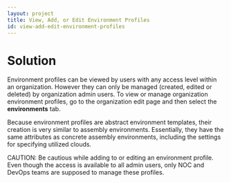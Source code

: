 ```yaml
---
layout: project
title: View, Add, or Edit Environment Profiles
id: view-add-edit-environment-profiles
---
```


# Solution

Environment profiles can be viewed by users with any access level within an organization. However they can only be managed (created, edited or deleted) by organization admin users. To view or manage organization environment profiles, go to the organization edit page and then select the **environments** tab.

Because environment profiles are abstract environment templates, their creation is very similar to assembly environments. Essentially, they have the same attributes as concrete assembly environments, including the settings for specifying utilized clouds.

CAUTION: Be cautious while adding to or editing an environment profile. Even though the access is available to all admin users, only NOC and DevOps teams are supposed to manage these profiles.

